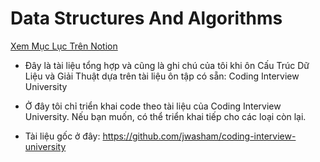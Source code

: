 # Data Structures And Algorithms

[Xem Mục Lục Trên Notion](https://www.notion.so/Data-Structures-And-Algorithms-3286b405101e45cda30b7ac90746ab7f)

- Đây là tài liệu tổng hợp và cũng là ghi chú của tôi khi ôn Cấu Trúc Dữ Liệu và Giải Thuật dựa trên tài liệu ôn tập có sẵn: Coding Interview University

- Ở đây tôi chỉ triển khai code theo tài liệu của Coding Interview University. Nếu bạn muốn, có thể triển khai tiếp cho các loại còn lại.

- Tài liệu gốc ở đây: https://github.com/jwasham/coding-interview-university
